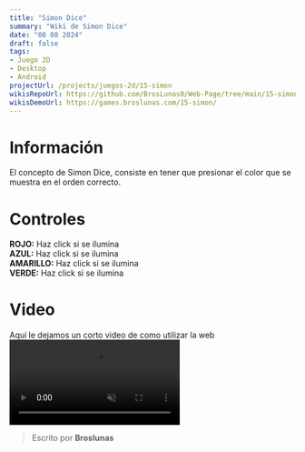 ```yaml
---
title: "Simon Dice"
summary: "Wiki de Simon Dice"
date: "08 08 2024"
draft: false
tags:
- Juego 2D
- Desktop
- Android
projectUrl: /projects/juegos-2d/15-simon
wikisRepoUrl: https://github.com/BrosLunas0/Web-Page/tree/main/15-simon/
wikisDemoUrl: https://games.broslunas.com/15-simon/
---
```

# Información
El concepto de Simon Dice, consiste en tener que presionar el color que se muestra en el orden correcto.

# Controles
<b>ROJO:</b> Haz click si se ilumina <br>
<b>AZUL:</b> Haz click si se ilumina <br>
<b>AMARILLO:</b> Haz click si se ilumina <br>
<b>VERDE:</b> Haz click si se ilumina <br> 


# Video
Aquí le dejamos un corto video de como utilizar la web
<video class="container video" controls muted>
    <source src="https://assets.broslunas.com/gameplay/simon.mp4" type="video/mp4">
</video>

> Escrito por **Broslunas**
